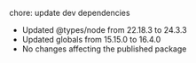 ---
---

chore: update dev dependencies

- Updated @types/node from 22.18.3 to 24.3.3
- Updated globals from 15.15.0 to 16.4.0
- No changes affecting the published package
